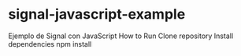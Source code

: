 # signal-javascript-example
Ejemplo de Signal con JavaScript
How to Run
Clone repository
Install dependencies
 npm install

